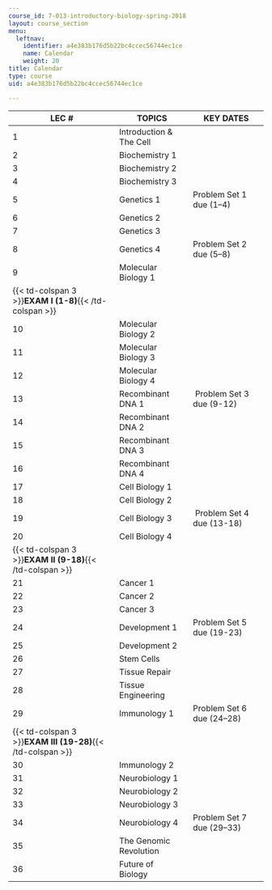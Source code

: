 ```yaml
---
course_id: 7-013-introductory-biology-spring-2018
layout: course_section
menu:
  leftnav:
    identifier: a4e383b176d5b22bc4ccec56744ec1ce
    name: Calendar
    weight: 20
title: Calendar
type: course
uid: a4e383b176d5b22bc4ccec56744ec1ce

---
```


| LEC # | TOPICS | KEY DATES |
| --- | --- | --- |
| 1 | Introduction & The Cell | &nbsp; |
| 2 | Biochemistry 1 | &nbsp; |
| 3 | Biochemistry 2 | &nbsp; |
| 4 | Biochemistry 3 | &nbsp; |
| 5 | Genetics 1 | Problem Set 1 due (1–4) |
| 6 | Genetics 2 | &nbsp; |
| 7 | Genetics 3 | &nbsp; |
| 8 | Genetics 4 | Problem Set 2 due (5–8) |
| 9 | Molecular Biology 1 | &nbsp; |
| {{< td-colspan 3 >}}**EXAM I (1-8)**{{< /td-colspan >}} |||
| 10 | Molecular Biology 2 | &nbsp; |
| 11 | Molecular Biology 3 | &nbsp; |
| 12 | Molecular Biology 4 | &nbsp; |
| 13 | Recombinant DNA 1 |  Problem Set 3 due (9-12) |
| 14 | Recombinant DNA 2 | &nbsp; |
| 15 | Recombinant DNA 3 | &nbsp; |
| 16 | Recombinant DNA 4 | &nbsp; |
| 17 | Cell Biology 1 | &nbsp; |
| 18 | Cell Biology 2 | &nbsp; |
| 19 | Cell Biology 3 |  ﻿Problem Set 4 due (13-18)   |
| 20 | Cell Biology 4 | &nbsp; |
| {{< td-colspan 3 >}}**EXAM II (9-18)**{{< /td-colspan >}} |||
| 21 | Cancer 1 | &nbsp; |
| 22 | Cancer 2 | &nbsp; |
| 23 | Cancer 3 | &nbsp; |
| 24 | Development 1 | Problem Set 5 due (19-23) |
| 25 | Development 2 | &nbsp; |
| 26 | Stem Cells | &nbsp; |
| 27 | Tissue Repair | &nbsp; |
| 28 | Tissue Engineering | &nbsp; |
| 29 | Immunology 1 | Problem Set 6 due (24–28) |
| {{< td-colspan 3 >}}**EXAM III (19-28)**{{< /td-colspan >}} |||
| 30 | Immunology 2 | &nbsp; |
| 31 | Neurobiology 1 | &nbsp; |
| 32 | Neurobiology 2 | &nbsp; |
| 33 | Neurobiology 3 | &nbsp; |
| 34 | Neurobiology 4 | Problem Set 7 due (29–33) |
| 35 | The Genomic Revolution | &nbsp; |
| 36 | Future of Biology  |